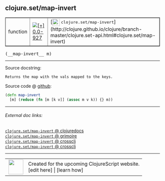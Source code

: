 ## clojure.set/map-invert



 <table border="1">
<tr>
<td>function</td>
<td><a href="https://github.com/cljsinfo/cljs-api-docs/tree/0.0-927"><img valign="middle" alt="[+] 0.0-927" title="Added in 0.0-927" src="https://img.shields.io/badge/+-0.0--927-lightgrey.svg"></a> </td>
<td>
[<img height="24px" valign="middle" src="http://i.imgur.com/1GjPKvB.png"> <samp>clojure.set/map-invert</samp>](http://clojure.github.io/clojure/branch-master/clojure.set-api.html#clojure.set/map-invert)
</td>
</tr>
</table>


 <samp>
(__map-invert__ m)<br>
</samp>

---





Source docstring:

```
Returns the map with the vals mapped to the keys.
```


Source code @ [github](https://github.com/clojure/clojurescript/blob/r3208/src/cljs/clojure/set.cljs#L97-L99):

```clj
(defn map-invert
  [m] (reduce (fn [m [k v]] (assoc m v k)) {} m))
```

<!--
Repo - tag - source tree - lines:

 <pre>
clojurescript @ r3208
└── src
    └── cljs
        └── clojure
            └── <ins>[set.cljs:97-99](https://github.com/clojure/clojurescript/blob/r3208/src/cljs/clojure/set.cljs#L97-L99)</ins>
</pre>

-->

---



###### External doc links:

[`clojure.set/map-invert` @ clojuredocs](http://clojuredocs.org/clojure.set/map-invert)<br>
[`clojure.set/map-invert` @ grimoire](http://conj.io/store/v1/org.clojure/clojure/1.7.0-beta3/clj/clojure.set/map-invert/)<br>
[`clojure.set/map-invert` @ crossclj](http://crossclj.info/fun/clojure.set/map-invert.html)<br>
[`clojure.set/map-invert` @ crossclj](http://crossclj.info/fun/clojure.set.cljs/map-invert.html)<br>

---

 <table>
<tr><td>
<img valign="middle" align="right" width="48px" src="http://i.imgur.com/Hi20huC.png">
</td><td>
Created for the upcoming ClojureScript website.<br>
[edit here] | [learn how]
</td></tr></table>

[edit here]:https://github.com/cljsinfo/cljs-api-docs/blob/master/cljsdoc/clojure.set/map-invert.cljsdoc
[learn how]:https://github.com/cljsinfo/cljs-api-docs/wiki/cljsdoc-files

<!--

This information was too distracting to show to readers, but I'll leave it
commented here since it is helpful to:

- pretty-print the data used to generate this document
- and show how to retrieve that data



The API data for this symbol:

```clj
{:ns "clojure.set",
 :name "map-invert",
 :signature ["[m]"],
 :history [["+" "0.0-927"]],
 :type "function",
 :full-name-encode "clojure.set/map-invert",
 :source {:code "(defn map-invert\n  [m] (reduce (fn [m [k v]] (assoc m v k)) {} m))",
          :title "Source code",
          :repo "clojurescript",
          :tag "r3208",
          :filename "src/cljs/clojure/set.cljs",
          :lines [97 99]},
 :full-name "clojure.set/map-invert",
 :clj-symbol "clojure.set/map-invert",
 :docstring "Returns the map with the vals mapped to the keys."}

```

Retrieve the API data for this symbol:

```clj
;; from Clojure REPL
(require '[clojure.edn :as edn])
(-> (slurp "https://raw.githubusercontent.com/cljsinfo/cljs-api-docs/catalog/cljs-api.edn")
    (edn/read-string)
    (get-in [:symbols "clojure.set/map-invert"]))
```

-->
